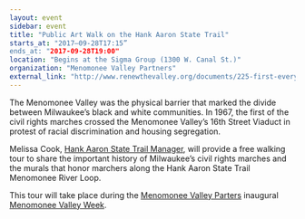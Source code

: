 ```yaml
---
layout: event
sidebar: event
title: "Public Art Walk on the Hank Aaron State Trail"
starts_at: "2017–09-28T17:15”
ends_at: "2017-09-28T19:00"
location: "Begins at the Sigma Group (1300 W. Canal St.)"
organization: "Menomonee Valley Partners"
external_link: "http://www.renewthevalley.org/documents/225-first-every-valley-week-from-sep-23-30"
---
```


The Menomonee Valley was the physical barrier that marked the divide between Milwaukee’s black and white communities. In 1967, the first of the civil rights marches crossed the Menomonee Valley’s 16th Street Viaduct in protest of racial discrimination and housing segregation. 

Melissa Cook, [Hank Aaron State Trail Manager](http://www.hankaaronstatetrail.org), will provide a free walking tour to share the important history of Milwaukee’s civil rights marches and the murals that honor marchers along the Hank Aaron State Trail Menomonee River Loop. 

This tour will take place during the [Menomonee Valley Parters](http://www.renewthevalley.org) inaugural [Menomonee Valley Week](http://www.renewthevalley.org/documents/225-first-every-valley-week-from-sep-23-30).
